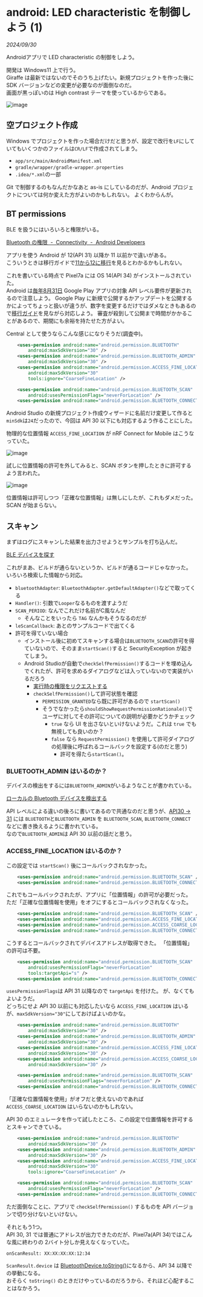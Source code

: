 # android: LED characteristic を制御しよう (1)

<i>2024/09/30</i>

Androidアプリで LED characteristic の制御をしよう。

開発は Windows11 上で行う。  
Giraffe は最新ではないのでそのうち上げたい。新規プロジェクトを作った後に SDK バージョンなどの変更が必要なのが面倒なのだ。  
画面が黒っぽいのは High contrast テーマを使っているからである。

![image](20240930a-1.png)

## 空プロジェクト作成

Windows でプロジェクトを作った場合だけだと思うが、設定で改行を`LF`にしていてもいくつかのファイルは`CR/LF`で作成されてしまう。

* `app/src/main/AndroidManifest.xml`
* `gradle/wrapper/gradle-wrapper.properties`
* `.idea/*.xml`の一部

Git で制御するのもなんだかなあと as-is にしているのだが、Android プロジェクトについては何か変えた方がよいのかもしれない。
よくわからんが。

## BT permissions

BLE を扱うにはいろいろと権限がいる。

[Bluetooth の権限  -  Connectivity  -  Android Developers](https://developer.android.com/develop/connectivity/bluetooth/bt-permissions?hl=ja)

アプリを使う Android が 12(API 31) 以降か 11 以前かで違いがある。  
こういうときは移行ガイドで[11から12に移行](https://developer.android.com/google/play/requirements/target-sdk?hl=ja#pre12)を見るとわかるかもしれない。

これを書いている時点で Pixel7a には OS 14(API 34) がインストールされていた。  
Android は[毎年8月31日](https://support.google.com/googleplay/android-developer/answer/11926878?hl=ja) Google Play アプリの対象 API レベル要件が更新されるので注意しよう。
Google Play に新規で公開するかアップデートを公開するかによってちょっと扱いが違うが、数字を変更するだけではダメなときもあるので[移行ガイド](https://developer.android.com/google/play/requirements/target-sdk?hl=ja)を見ながら対応しよう。
審査が殺到して公開まで時間がかかることがあるので、期間にも余裕を持たせた方がよい。

Central として使うならこんな感じになりそうだ(調査中)。

```xml
    <uses-permission android:name="android.permission.BLUETOOTH"
        android:maxSdkVersion="30" />
    <uses-permission android:name="android.permission.BLUETOOTH_ADMIN"
        android:maxSdkVersion="30" />
    <uses-permission android:name="android.permission.ACCESS_FINE_LOCATION"
        android:maxSdkVersion="30"
        tools:ignore="CoarseFineLocation" />

    <uses-permission android:name="android.permission.BLUETOOTH_SCAN"
        android:usesPermissionFlags="neverForLocation" />
    <uses-permission android:name="android.permission.BLUETOOTH_CONNECT" />
```

Android Studio の新規プロジェクト作成ウィザードに名前だけ変更して作ると`minSdk`は`24`だったので、今回は API 30 以下にも対応するよう作ることにした。

物理的な位置情報 `ACCESS_FINE_LOCATION` が
nRF Connect for Mobile はこうなっていた。

![image](20240930a-2.png)

試しに位置情報の許可を外してみると、SCAN ボタンを押したときに許可するよう言われた。

![image](20240930a-3.png)

位置情報は許可しつつ「正確な位置情報」は無しにしたが、これもダメだった。
SCAN が始まらない。  

## スキャン

まずはログにスキャンした結果を出力させようとサンプルを打ち込んだ。

[BLE デバイスを探す](https://developer.android.com/develop/connectivity/bluetooth/ble/find-ble-devices?hl=ja)

これがまあ、ビルドが通らないというか、ビルドが通るコードじゃなかった。  
いろいろ検索した情報から対応。

* `bluetoothAdapter`: `BluetoothAdapter.getDefaultAdapter()`などで取ってくる
* `Handler()`: 引数で`Looper`なるものを渡すようだ
* `SCAN_PERIOD`: なんでこれだけ名前がC風なんだ
  * そんなことをいったら `TAG` なんかもそうなるのだが
* `leScanCallback`: あとのサンプルコードで出てくる
* 許可を得ていない場合
  * インストール後に初めてスキャンする場合は`BLUETOOTH_SCAN`の許可を得ていないので、そのまま`startScan()`すると SecurityException が起きてしまう。
  * Android Studioが自動で`checkSelfPermission()`するコードを埋め込んでくれたが、許可を求めるダイアログなどは入っていないので実装がいるだろう
    * [実行時の権限をリクエストする](https://developer.android.com/training/permissions/requesting?hl=ja#kotlin)
    * `checkSelfPermission()`して許可状態を確認
      * `PERMISSION_GRANTED`なら既に許可があるので `startScan()`
      * そうでなかったら`shouldShowRequestPermissionRationale()`でユーザに対してその許可についての説明が必要かどうかチェック
        * `true` なら UI を出さないといけないようだ。これは `true` でも無視しても良いのか？
        * `false` なら `RequestPermission()` を使用して許可ダイアログの処理後に呼ばれるコールバックを設定する(のだと思う)
          * 許可を得たら`startScan()`。

### BLUETOOTH_ADMIN はいるのか？

デバイスの検出をするには`BLUETOOTH_ADMIN`がいるようなことが書かれている。

[ローカルの Bluetooth デバイスを検出する](https://developer.android.com/develop/connectivity/bluetooth/bt-permissions?hl=ja#discover-local-devices)

API レベルによる違いの後ろに書いてあるので共通なのだと思うが、[API30 -> 31](https://developer.android.com/google/play/requirements/target-sdk?hl=ja#pre12) には `BLUETOOTH`と`BLUETOOTH_ADMIN` を `BLUETOOTH_SCAN`, `BLUETOOTH_CONNECT` などに書き換えるように書かれている。  
なので`BLUETOOTH_ADMIN`は API 30 以前の話だと思う。

### ACCESS_FINE_LOCATION はいるのか？

この設定では `startScan()` 後にコールバックされなかった。

```xml
    <uses-permission android:name="android.permission.BLUETOOTH_SCAN" />
    <uses-permission android:name="android.permission.BLUETOOTH_CONNECT" />
```

これでもコールバックされたが、アプリに「位置情報」の許可が必要だった。
ただ「正確な位置情報を使用」をオフにするとコールバックされなくなった。

```xml
    <uses-permission android:name="android.permission.BLUETOOTH_SCAN" />
    <uses-permission android:name="android.permission.ACCESS_FINE_LOCATION" />
    <uses-permission android:name="android.permission.ACCESS_COARSE_LOCATION" />
    <uses-permission android:name="android.permission.BLUETOOTH_CONNECT" />
```

こうするとコールバックされてデバイスアドレスが取得できた。
「位置情報」の許可は不要。

```xml
    <uses-permission android:name="android.permission.BLUETOOTH_SCAN"
        android:usesPermissionFlags="neverForLocation"
        tools:targetApi="s" />
    <uses-permission android:name="android.permission.BLUETOOTH_CONNECT" />
```

`usesPermissionFlags`は API 31 以降なので `targetApi` を付けた。
が、なくてもよいようだ。  
どっちにせよ API 30 以前にも対応したいなら `ACCESS_FINE_LOCATION` はいるが、`maxSdkVersion="30"`にしておけばよいのかな。

```xml
    <uses-permission android:name="android.permission.BLUETOOTH"
        android:maxSdkVersion="30" />
    <uses-permission android:name="android.permission.BLUETOOTH_ADMIN"
        android:maxSdkVersion="30" />
    <uses-permission android:name="android.permission.ACCESS_FINE_LOCATION"
        android:maxSdkVersion="30" />
    <uses-permission android:name="android.permission.ACCESS_COARSE_LOCATION"
        android:maxSdkVersion="30" />

    <uses-permission android:name="android.permission.BLUETOOTH_SCAN"
        android:usesPermissionFlags="neverForLocation" />
    <uses-permission android:name="android.permission.BLUETOOTH_CONNECT" />
```

「正確な位置情報を使用」がオフだと使えないのであれば `ACCESS_COARSE_LOCATION` はいらないのかもしれない。

API 30 のエミュレータを作って試したところ、この設定で位置情報を許可するとスキャンできている。

```xml
    <uses-permission android:name="android.permission.BLUETOOTH"
        android:maxSdkVersion="30" />
    <uses-permission android:name="android.permission.BLUETOOTH_ADMIN"
        android:maxSdkVersion="30" />
    <uses-permission android:name="android.permission.ACCESS_FINE_LOCATION"
        android:maxSdkVersion="30"
        tools:ignore="CoarseFineLocation" />

    <uses-permission android:name="android.permission.BLUETOOTH_SCAN"
        android:usesPermissionFlags="neverForLocation" />
    <uses-permission android:name="android.permission.BLUETOOTH_CONNECT" />
```

ただ面倒なことに、アプリで `checkSelfPermission()` するものを API バージョンで切り分けないといけない。

それともう1つ。  
API 30, 31 では普通にアドレスが出力できたのだが、Pixel7a(API 34)ではこんな風に終わりの 2バイト分しか見えなくなっていた。

```log
onScanResult: XX:XX:XX:XX:12:34
```

`ScanResult.device` は [BluetoothDevice.toString()](https://developer.android.com/reference/android/bluetooth/BluetoothDevice#toString())になるから、API 34 以降での挙動になる。  
おそらく `toString()` のときだけやっているのだろうから、それほど心配することはなかろう。
